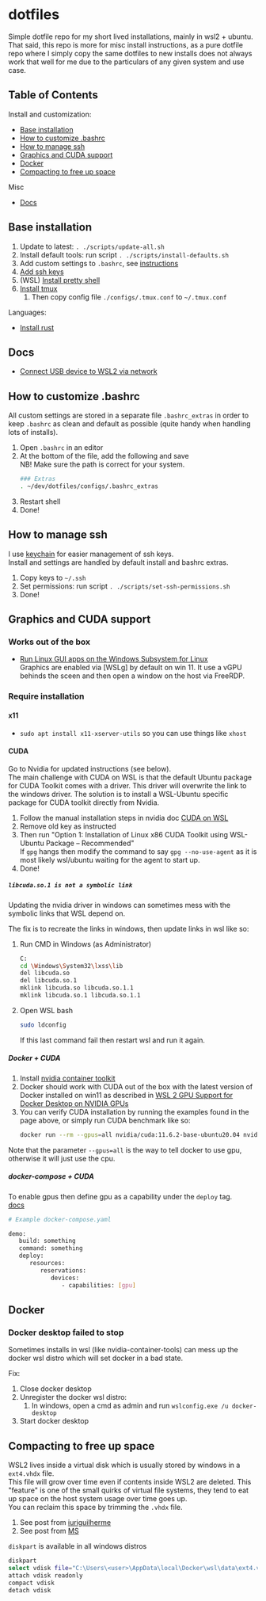 # dotfiles

Simple dotfile repo for my short lived installations, mainly in wsl2 + ubuntu.  
That said, this repo is more for misc install instructions, as a pure dotfile repo where I simply copy the same dotfiles to new installs does
not always work that well for me due to the particulars of any given system and use case.


## Table of Contents

Install and customization:
- [Base installation](#base-installation)
- [How to customize .bashrc](#how-to-customize-bashrc)
- [How to manage ssh](#how-to-manage-ssh)
- [Graphics and CUDA support](#graphics-and-cuda-support)
- [Docker](#docker)
- [Compacting to free up space](#compacting-to-free-up-space)

Misc
- [Docs](#docs)


## Base installation
1. Update to latest: `. ./scripts/update-all.sh`
1. Install default tools: run script `. ./scripts/install-defaults.sh`
1. Add custom settings to `.bashrc`, see [instructions](#how-to-customize-bashrc)
1. [Add ssh keys](#how-to-manage-ssh)
1. (WSL) [Install pretty shell](./oh-my-posh.md)
1. [Install tmux](./tmux.md)  
   1. Then copy config file `./configs/.tmux.conf` to `~/.tmux.conf`

Languages:
- [Install rust](./rust.md)


## Docs

- [Connect USB device to WSL2 via network](./wsl-usb.md#Connect-USB-device-to-WSL2-via-network)


## How to customize .bashrc

All custom settings are stored in a separate file `.bashrc_extras` in order to keep `.bashrc` as clean and default as possible (quite handy when handling lots of installs).

1. Open `.bashrc` in an editor
1. At the bottom of the file, add the following and save  
   NB! Make sure the path is correct for your system.
   ```sh
   ### Extras
   . ~/dev/dotfiles/configs/.bashrc_extras
   ```
1. Restart shell
1. Done!


## How to manage ssh

I use [keychain](https://www.funtoo.org/Funtoo:Keychain) for easier management of ssh keys.  
Install and settings are handled by default install and bashrc extras.

1. Copy keys to `~/.ssh`
1. Set permissions: run script `. ./scripts/set-ssh-permissions.sh`
1. Done!


## Graphics and CUDA support

### Works out of the box

- [Run Linux GUI apps on the Windows Subsystem for Linux](https://docs.microsoft.com/en-us/windows/wsl/tutorials/gui-apps)  
  Graphics are enabled via [WSLg] by default on win 11. It use a vGPU behinds the sceen and then open a window on the host via FreeRDP.

### Require installation

#### x11
- `sudo apt install x11-xserver-utils` so you can use things like `xhost`

#### CUDA

Go to Nvidia for updated instructions (see below).  
The main challenge with CUDA on WSL is that the default Ubuntu package for CUDA Toolkit comes with a driver. This driver will overwrite the link to the windows driver. The solution is to install a WSL-Ubuntu specific package for CUDA toolkit directly from Nvidia.

1. Follow the manual installation steps in nvidia doc [CUDA on WSL](https://docs.nvidia.com/cuda/wsl-user-guide/index.html#getting-started-with-cuda-on-wsl)
1. Remove old key as instructed
1. Then run "Option 1: Installation of Linux x86 CUDA Toolkit using WSL-Ubuntu Package – Recommended"  
   If `gpg` hangs then modify the command to say `gpg --no-use-agent` as it is most likely wsl/ubuntu waiting for the agent to start up. 
1. Done!

##### `libcuda.so.1 is not a symbolic link`

Updating the nvidia driver in windows can sometimes mess with the symbolic links that WSL depend on. 

The fix is to recreate the links in windows, then update links in wsl like so:
1. Run CMD in Windows (as Administrator)
   ```sh
   C:
   cd \Windows\System32\lxss\lib
   del libcuda.so
   del libcuda.so.1
   mklink libcuda.so libcuda.so.1.1
   mklink libcuda.so.1 libcuda.so.1.1
   ```
2. Open WSL bash
   ```sh
   sudo ldconfig
   ```
   If this last command fail then restart wsl and run it again.  



##### Docker + CUDA
1. Install [nvidia container toolkit](https://docs.nvidia.com/datacenter/cloud-native/container-toolkit/install-guide.html#docker)
1. Docker should work with CUDA out of the box with the latest version of Docker installed on win11 as described in [WSL 2 GPU Support for Docker Desktop on NVIDIA GPUs](https://www.docker.com/blog/wsl-2-gpu-support-for-docker-desktop-on-nvidia-gpus/)
1. You can verify CUDA installation by running the examples found in the page above, or simply run CUDA benchmark like so:  
   ```sh
   docker run --rm --gpus=all nvidia/cuda:11.6.2-base-ubuntu20.04 nvidia-smi
   ```

Note that the parameter `--gpus=all` is the way to tell docker to use gpu, otherwise it will just use the cpu.


##### docker-compose + CUDA

To enable gpus then define gpu as a capability under the `deploy` tag.  
[docs](https://docs.docker.com/compose/gpu-support/)

```sh
# Example docker-compose.yaml

demo:
   build: something
   command: something
   deploy:
      resources:
         reservations:
            devices:
               - capabilities: [gpu]
```


## Docker

### Docker desktop failed to stop

Sometimes installs in wsl (like nvidia-container-tools) can mess up the docker wsl distro which will set docker in a bad state.  

Fix:
1. Close docker desktop
1. Unregister the docker wsl distro: 
   1. In windows, open a cmd as admin and run `wslconfig.exe /u docker-desktop`
1. Start docker desktop


## Compacting to free up space

WSL2 lives inside a virtual disk which is usually stored by windows in a `ext4.vhdx` file.  
This file will grow over time even if contents inside WSL2 are deleted. This "feature" is one of the small quirks of virtual file systems, they tend to eat up space on the host system usage over time goes up.  
You can reclaim this space by trimming the `.vhdx` file.

1. See post from [iuriguilherme](https://github.com/microsoft/WSL/issues/4699#issuecomment-1136319012)
1. See post from [MS](https://learn.microsoft.com/en-us/windows/wsl/vhd-size)

`diskpart` is available in all windows distros

```sh
diskpart
select vdisk file="C:\Users\<user>\AppData\local\Docker\wsl\data\ext4.vhdx"
attach vdisk readonly
compact vdisk
detach vdisk
```

